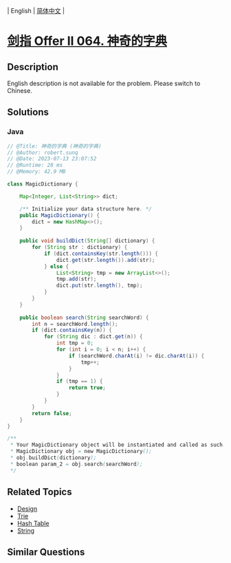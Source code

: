 
| English | [简体中文](README.md) |

# [剑指 Offer II 064. 神奇的字典](https://leetcode.cn//problems/US1pGT/)

## Description

<p>English description is not available for the problem. Please switch to Chinese.</p>


## Solutions


### Java

```Java
// @Title: 神奇的字典 (神奇的字典)
// @Author: robert.sunq
// @Date: 2023-07-13 23:07:52
// @Runtime: 28 ms
// @Memory: 42.9 MB

class MagicDictionary {

    Map<Integer, List<String>> dict;

    /** Initialize your data structure here. */
    public MagicDictionary() {
        dict = new HashMap<>();
    }
    
    public void buildDict(String[] dictionary) {
        for (String str : dictionary) {
            if (dict.containsKey(str.length())) {
                dict.get(str.length()).add(str);
            } else {
                List<String> tmp = new ArrayList<>();
                tmp.add(str);
                dict.put(str.length(), tmp);
            }
        }
    }
    
    public boolean search(String searchWord) {
        int n = searchWord.length();
        if (dict.containsKey(n)) {
            for (String dic : dict.get(n)) {
                int tmp = 0;
                for (int i = 0; i < n; i++) {
                    if (searchWord.charAt(i) != dic.charAt(i)) {
                        tmp++;
                    }
                }
                if (tmp == 1) {
                    return true;
                }
            }
        }
        return false;
    }
}

/**
 * Your MagicDictionary object will be instantiated and called as such:
 * MagicDictionary obj = new MagicDictionary();
 * obj.buildDict(dictionary);
 * boolean param_2 = obj.search(searchWord);
 */
```



## Related Topics

- [Design](https://leetcode.cn//tag/design)
- [Trie](https://leetcode.cn//tag/trie)
- [Hash Table](https://leetcode.cn//tag/hash-table)
- [String](https://leetcode.cn//tag/string)

## Similar Questions


